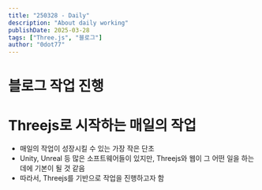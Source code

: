 ```yaml
---
title: "250328 - Daily"
description: "About daily working"
publishDate: 2025-03-28
tags: ["Three.js", "블로그"]
author: "0dot77"
---
```


# 블로그 작업 진행

# Threejs로 시작하는 매일의 작업

- 매일의 작업이 성장시킬 수 있는 가장 작은 단초
- Unity, Unreal 등 많은 소프트웨어들이 있지만, Threejs와 웹이 그 어떤 일을 하는 데에 기본이 될 것 같음
- 따라서, Threejs를 기반으로 작업을 진행하고자 함

